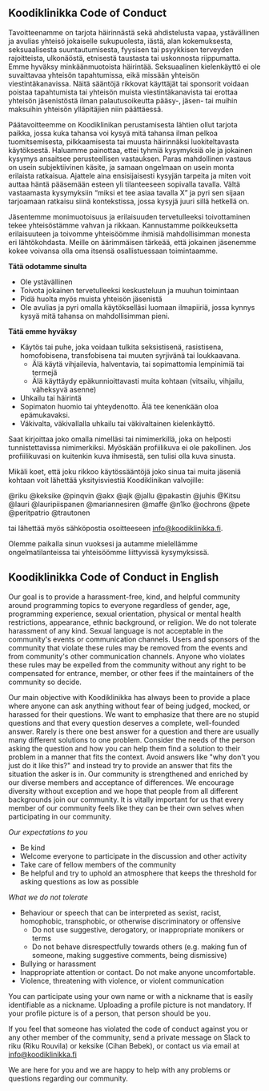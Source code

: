 ## Koodiklinikka Code of Conduct

Tavoitteenamme on tarjota häirinnästä sekä ahdistelusta vapaa, ystävällinen ja avulias yhteisö jokaiselle sukupuolesta, iästä, alan kokemuksesta, seksuaalisesta suuntautumisesta, fyysisen tai psyykkisen terveyden rajoitteista, ulkonäöstä, etnisestä taustasta tai uskonnosta riippumatta. Emme hyväksy minkäänmuotoista häirintää. Seksuaalinen kielenkäyttö ei ole suvaittavaa yhteisön tapahtumissa, eikä missään yhteisön viestintäkanavissa. Näitä sääntöjä rikkovat käyttäjät tai sponsorit voidaan poistaa tapahtumista tai yhteisön muista viestintäkanavista tai erottaa yhteisön jäsenistöstä ilman palautusoikeutta pääsy-, jäsen- tai muihin maksuihin yhteisön ylläpitäjien niin päättäessä. 

Päätavoitteemme on Koodiklinikan perustamisesta lähtien ollut tarjota paikka, jossa kuka tahansa voi kysyä mitä tahansa ilman pelkoa tuomitsemisesta, pilkkaamisesta tai muusta häirinnäksi luokiteltavasta käytöksestä. Haluamme painottaa, ettei tyhmiä kysymyksiä ole ja jokainen kysymys ansaitsee perusteellisen vastauksen. Paras mahdollinen vastaus on usein subjektiivinen käsite, ja samaan ongelmaan on usein monta erilaista ratkaisua. Ajattele aina ensisijaisesti kysyjän tarpeita ja miten voit auttaa häntä pääsemään esteen yli tilanteeseen sopivalla tavalla. Vältä vastaamasta kysymyksiin “miksi et tee asiaa tavalla X” ja pyri sen sijaan tarjoamaan ratkaisu siinä kontekstissa, jossa kysyjä juuri sillä hetkellä on. 

Jäsentemme monimuotoisuus ja erilaisuuden tervetulleeksi toivottaminen tekee yhteisöstämme vahvan ja rikkaan. Kannustamme poikkeuksetta erilaisuuteen ja toivomme yhteisöömme ihmisiä mahdollisimman monesta eri lähtökohdasta. Meille on äärimmäisen tärkeää, että jokainen jäsenemme kokee voivansa olla oma itsensä osallistuessaan toimintaamme.

**Tätä odotamme sinulta**
- Ole ystävällinen
- Toivota jokainen tervetulleeksi keskusteluun ja muuhun toimintaan
- Pidä huolta myös muista yhteisön jäsenistä
- Ole avulias ja pyri omalla käytökselläsi luomaan ilmapiiriä, jossa kynnys kysyä mitä tahansa on mahdollisimman pieni. 

**Tätä emme hyväksy**
  - Käytös tai puhe, joka voidaan tulkita seksistisenä, rasistisena, homofobisena, transfobisena tai muuten syrjivänä tai loukkaavana.
    - Älä käytä vihjailevia, halventavia, tai sopimattomia lempinimiä tai termejä
    - Älä käyttäydy epäkunnioittavasti muita kohtaan (vitsailu, vihjailu, väheksyvä asenne)
  - Uhkailu tai häirintä
  - Sopimaton huomio tai yhteydenotto. Älä tee kenenkään oloa epämukavaksi.
  - Väkivalta, väkivallalla uhkailu tai väkivaltainen kielenkäyttö.

Saat kirjoittaa joko omalla nimelläsi tai nimimerkillä, joka on helposti tunnistettavissa nimimerkiksi. Myöskään profiilikuva ei ole pakollinen. Jos profiilikuvasi on kuitenkin kuva ihmisestä, sen tulisi olla kuva sinusta.

Mikäli koet, että joku rikkoo käytössääntöjä joko sinua tai muita jäseniä kohtaan voit lähettää yksityisviestiä Koodiklinikan valvojille:

@riku @keksike @pinqvin @akx @ajk @jallu @pakastin @juhis @Kitsu @lauri @lauripiispanen @mariannesiren @maffe @n1ko @ochrons @pete @peritpatrio @trautonen

tai lähettää myös sähköpostia osoitteeseen info@koodiklinikka.fi.

Olemme paikalla sinun vuoksesi ja autamme mielellämme ongelmatilanteissa tai yhteisöömme liittyvissä kysymyksissä.

## Koodiklinikka Code of Conduct in English

Our goal is to provide a harassment-free, kind, and helpful community around
programming topics to everyone regardless of gender, age, programming
experience, sexual orientation, physical or mental health restrictions,
appearance, ethnic background, or religion. We do not tolerate harassment of
any kind. Sexual language is not acceptable in the community's events or
communication channels. Users and sponsors of the community that violate these
rules may be removed from the events and from community's other communication
channels. Anyone who violates these rules may be expelled from the community
without any right to be compensated for entrance, member, or other fees if the
maintainers of the community so decide.

Our main objective with Koodiklinikka has always been to provide a place where
anyone can ask anything without fear of being judged, mocked, or harassed for
their questions. We want to emphasize that there are no stupid questions and
that every question deserves a complete, well-founded answer. Rarely is there
one best answer for a question and there are usually many different solutions
to one problem. Consider the needs of the person asking the question and how
you can help them find a solution to their problem in a manner that fits the
context. Avoid answers like "why don't you just do it like this?" and instead
try to provide an answer that fits the situation the asker is in.  Our
community is strengthened and enriched by our diverse members and acceptance
of differences. We encourage diversity without exception and we hope that
people from all different backgrounds join our community. It is vitally
important for us that every member of our community feels like they can be
their own selves when participating in our community.

*Our expectations to you*
- Be kind
- Welcome everyone to participate in the discussion and other activity
- Take care of fellow members of the community
- Be helpful and try to uphold an atmosphere that keeps the threshold for
  asking questions as low as possible

*What we do not tolerate*
- Behaviour or speech that can be interpreted as sexist, racist, homophobic,
  transphobic, or otherwise discriminatory or offensive
  - Do not use suggestive, derogatory, or inappropriate monikers or terms
  - Do not behave disrespectfully towards others (e.g. making fun of someone,
    making suggestive comments, being dismissive)
- Bullying or harassment
- Inappropriate attention or contact. Do not make anyone uncomfortable.
- Violence, threatening with violence, or violent communication

You can participate using your own name or with a nickname that is easily
identifiable as a nickname. Uploading a profile picture is not mandatory. If
your profile picture is of a person, that person should be you.

If you feel that someone has violated the code of conduct against you or any
other member of the community, send a private message on Slack to riku (Riku
Rouvila) or keksike (Cihan Bebek), or contact us via email at
info@koodiklinikka.fi

We are here for you and we are happy to help with any
problems or questions regarding our community.
